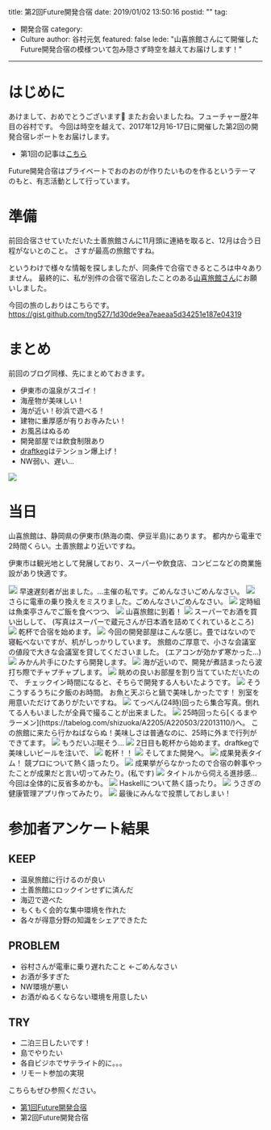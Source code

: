 title: 第2回Future開発合宿
date: 2019/01/02 13:50:16
postid: ""
tag:
  - 開発合宿
category:
  - Culture
author: 谷村元気
featured: false
lede: "山喜旅館さんにて開催したFuture開発合宿の模様ついて包み隠さず時空を越えてお届けします！"
---
# はじめに

あけまして、おめでとうございます🐗
またお会いましたね。フューチャー歴2年目の谷村です。
今回は時空を越えて、2017年12月16-17日に開催した第2回の開発合宿レポートをお届けします。

* 第1回の記事は[こちら](/articles/20171217/)

Future開発合宿はプライベートでおのおのが作りたいものを作るというテーマのもと、有志活動として行っています。

# 準備

前回合宿させていただいた土善旅館さんに11月頭に連絡を取ると、12月は合う日程がないとのこと。
さすが最高の旅館ですね。

というわけで様々な情報を探しましたが、同条件で合宿できるところは中々ありません。
最終的に、私が別件の合宿で宿泊したことのある[山喜旅館さん](http://www.ito-yamaki.jp)にお願いしました。

今回の旅のしおりはこちらです。
https://gist.github.com/tng527/1d30de9ea7eaeaa5d34251e187e04319

# まとめ

前回のブログ同様、先にまとめておきます。

- 伊東市の温泉がスゴイ！
- 海産物が美味しい！
- 海が近い！砂浜で遊べる！
- 建物に重厚感が有りお寺みたい！
- お風呂はぬるめ
- 開発部屋では飲食制限あり
- [draftkeg](http://www.draftkeg.co.jp)はテンション爆上げ！
- NW弱い、遅い...

<img src="/images/20190102/photo_20190102_01.jpeg" loading="lazy">

# 当日

山喜旅館は、静岡県の伊東市(熱海の南、伊豆半島)にあります。
都内から電車で2時間くらい。土善旅館より近いですね。

伊東市は観光地として発展しており、スーパーや飲食店、コンビニなどの商業施設があり快適です。

<img src="/images/20190102/photo_20190102_02.png" class="img-middle-size" style="border:solid 1px #CFD8DC" loading="lazy">
早速遅刻者が出ました。...主催の私です。ごめんなさいごめんなさい。

<img src="/images/20190102/photo_20190102_03.png" class="img-middle-size" style="border:solid 1px #CFD8DC" loading="lazy">
さらに電車の乗り換えをミスりました。ごめんなさいごめんなさい。

<img src="/images/20190102/photo_20190102_04.jpeg" loading="lazy">
定時組は魚楽亭さんでご飯を食べつつ、

<img src="/images/20190102/photo_20190102_05.jpeg" loading="lazy">
山喜旅館に到着！

<img src="/images/20190102/photo_20190102_06.jpeg" loading="lazy">
スーパーでお酒を買い出しして、
(写真はスーパーで蔵元さんが日本酒を詰めてくれているところ)

<img src="/images/20190102/photo_20190102_07.jpeg" loading="lazy">
乾杯で合宿を始めます。

<img src="/images/20190102/photo_20190102_08.jpeg" loading="lazy">
今回の開発部屋はこんな感じ。畳ではないので寝転べないですが、机がしっかりしています。
旅館のご厚意で、小さな会議室の値段で大きな会議室を貸してくださいました。
(エアコンが効かず寒かった...)

<img src="/images/20190102/photo_20190102_09.jpeg" loading="lazy">
みかん片手にひたすら開発します。

<img src="/images/20190102/photo_20190102_10.jpeg" loading="lazy">
海が近いので、開発が煮詰まったら波打ち際でチャプチャプします。

<img src="/images/20190102/photo_20190102_11.jpeg" loading="lazy">
眺めの良いお部屋を割り当てていただいたので、
チェックイン時間になると、そちらで開発する人もいたようです。

<img src="/images/20190102/photo_20190102_12.jpeg" loading="lazy">
そうこうするうちに夕飯のお時間。
お魚と天ぷらと鍋で美味しかったです！
別室を用意いただけてありがたいですね。

<img src="/images/20190102/photo_20190102_13.jpeg" loading="lazy">
てっぺん(24時)回ったら集合写真。倒れてる人もいましたが全員で撮ることが出来ました。

<img src="/images/20190102/photo_20190102_14.jpeg" loading="lazy">
25時回ったら[くるまやラーメン](https://tabelog.com/shizuoka/A2205/A220503/22013110/)へ。
この旅館に来たら行かねばならぬ！美味しさは普通なのに、25時に外まで行列ができてます。

<img src="/images/20190102/photo_20190102_15.jpeg" loading="lazy">
もうだいぶ眠そう...

<img src="/images/20190102/photo_20190102_16.jpeg" loading="lazy">
2日目も乾杯から始めます。draftkegで美味しいビールを注いで、

<img src="/images/20190102/photo_20190102_17.jpeg" loading="lazy">
乾杯！！

<img src="/images/20190102/photo_20190102_18.jpeg" loading="lazy">
そしてまた開発へ。

<img src="/images/20190102/photo_20190102_19.jpeg" loading="lazy">
成果発表タイム！
競プロについて熱く語ったり。

<img src="/images/20190102/photo_20190102_20.jpeg" loading="lazy">
成果挙がらなかったので合宿の幹事やったことが成果だと言い切ってみたり。(私です)

<img src="/images/20190102/photo_20190102_21.jpeg" loading="lazy">
タイトルから伺える進捗感...今回は全体的に反省多めかも。

<img src="/images/20190102/photo_20190102_22.jpeg" loading="lazy">
Haskellについて熱く語ったり。

<img src="/images/20190102/photo_20190102_23.jpeg" loading="lazy">
うさぎの健康管理アプリ作ってみたり。

<img src="/images/20190102/photo_20190102_24.jpeg" loading="lazy">
最後にみんなで投票しておしまい！

# 参加者アンケート結果

## KEEP

* 温泉旅館に行けるのが良い
* 土善旅館にロックインせずに済んだ
* 海辺で遊べた
* もくもく会的な集中環境を作れた
* 各々が得意分野の知識をシェアできたた

## PROBLEM

* 谷村さんが電車に乗り遅れたこと ←ごめんなさい
* お酒が多すぎた
* NW環境が悪い
* お酒がぬるくならない環境を用意したい

## TRY

* 二泊三日したいです！
* 島でやりたい
* 各自ビジホでサテライト的に。。。
* リモート参加の実現

こちらもぜひ参照ください。

* [第1回Future開発合宿](/articles/20171217/)
* 第2回Future開発合宿
